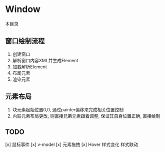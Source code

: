 
# Window

本目录

## 窗口绘制流程

1. 创建窗口
2. 解析窗口内容XML并生成Element
3. 加载解析Element
4. 布局元素
5. 渲染元素

## 元素布局

1. 块元素起始位置0,0, 通过painter偏移来完成相关位置控制
2. 内联元素布局更改, 则直接兄弟元素跟着调整,  保证其自身位置正确, 直接绘制

## TODO

[x] 鼠标事件
[x] v-model
[x] 元素拖拽
[x] Hover 样式变化  样式联动
